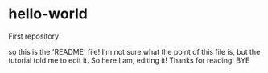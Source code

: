 # hello-world
First repository

so this is the 'README' file! I'm not sure what the point of this file is, but the tutorial told me to edit it. So here I am, editing it! 
Thanks for reading!
BYE
